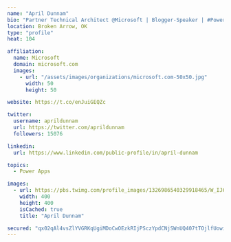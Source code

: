 ```yaml
---
name: "April Dunnam"
bio: "Partner Technical Architect @Microsoft | Blogger-Speaker | #PowerApps, #PowerAutomate, #Office365, #SharePoint | #WIT | #Karaoke Queen"
location: Broken Arrow, OK
type: "profile"
heat: 104

affiliation:
  name: Microsoft
  domain: microsoft.com
  images:
    - url: "/assets/images/organizations/microsoft.com-50x50.jpg"
      width: 50
      height: 50

website: https://t.co/enJuiGEQZc

twitter:
  username: aprildunnam
  url: https://twitter.com/aprildunnam
  followers: 15076

linkedin:
  url: https://www.linkedin.com/public-profile/in/april-dunnam

topics:
  - Power Apps

images:
  - url: https://pbs.twimg.com/profile_images/1326986540329918465/W_IJ6Ih2_400x400.jpg
    width: 400
    height: 400
    isCached: true
    title: "April Dunnam"

secured: "qx02qAl4vsZlYVGRKqUgiMDoCwOEzkRIjPSczYpdCNjSWnUQ407tTOjlfUowiB6CUwXXvD82IFIrcNe6CEV5d7dwTq4l09TVvqpMtOIX+G+ptMjjcwzHX6WUdODnoRkxuhIvBfLqY5OFNEldrHjlNToLVCCVzwWmytSZ5unTDKoEL2mGmQSjvYXqf1w+zei2HMOl5DpxvCaaU3KbJH5aIdpUfNhl9rq7HcFtSt4EEdU2lYEL9x1VtVI8RHTRwoCXM+tGGxHZ6nefDeP7nQx7LfRKxsT6Zvz5GCvLsEXsSJTE5jcP1RxIEvALGxrhiZ9ebTBKt9cC8Yc+kn5vaXQru+rPQNRtSfMqdPD/NkmV8lU6E4Qe9jtNesPzCE//meoSVyVUtDjLsyqKOm6R9ogOK8CdBTZpsbDf8O+mRfOJ1Wo=;hMHySFqFe9Xs67QOfts+Sw=="
---
```


